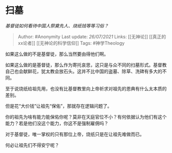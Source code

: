 # 扫墓
*基督徒如何看待中国人祭奠先人、烧纸钱等等习俗？*

> Author: #Anonymity 
Last update: *26/07/2021* 
Links: [[无神论]] [[真正的xx论者]] [[无神论的科学信仰]]
Tags: #神学Theology 

如果这么做的不是基督徒，那么当然要由得他们啊。

如果这么做的是基督徒，那么作为寄托哀思，这只是与众不同的扫墓形式。基督教自己也会献鲜花，犹太教会放石头。这并不比中国的盗墓、除草、洗碑有多大的不同。

至于说烧纸给祖先用，也没有比基督教里向上帝祈求对祖先的恩典有什么太本质的差别。

但是花“大价钱”让祖先“保佑”，那就存在逻辑问题了。

你的祖先为啥有能力能保佑你呢？莫非在天庭官位不小？有何依据认为他们有这个能力？若是他们没这个能力，你这不是强制雇佣吗？

对于基督徒，唯一掌权的只有那位上帝，烧纸只是在让祖先难做而已。

何必让祖先们不得安宁呢？

  
